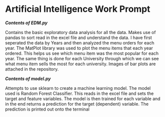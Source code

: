 # Artificial Intelligence Work Prompt


***Contents of EDM.py***

Contains the basic exploratory data analysis for all the data. Makes use of pandas to sort read in the excel file and understand the data. I have first seperated the data by
Years and then analyzed the menu orders for each year. The MatPlot library was used to plot the menu items that each year ordered. This helps us see which menu item was the
most popular for each year. The same thing is done for each University through which we can see what menu item sells the most for each university. Images of bar plots are
attached in the repository.



***Contents of model.py***

Attempts to use sklearn to create a machine learning model. The model used is Random Forest Classifier. This reads in the excel file and sets the target and feature variables. The model is then trained for each variable and in the end returns a prediction for the target (dependent) variable. The prediction is printed out onto the terminal
